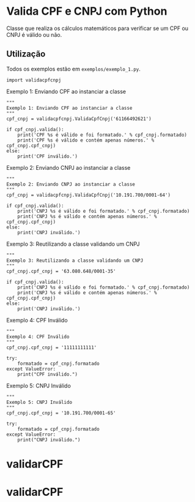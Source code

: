 # Valida CPF e CNPJ com Python
Classe que realiza os cálculos matemáticos para verificar
se um CPF ou CNPJ é válido ou não.
## Utilização
Todos os exemplos estão em `exemplos/exemplo_1.py`.
```
import validacpfcnpj
```
Exemplo 1: Enviando CPF ao instanciar a classe
```
"""
Exemplo 1: Enviando CPF ao instanciar a classe
"""
cpf_cnpj = validacpfcnpj.ValidaCpfCnpj('61166492621')

if cpf_cnpj.valida():
    print('CPF %s é válido e foi formatado.' % cpf_cnpj.formatado)
    print('CPF %s é válido e contém apenas números.' % cpf_cnpj.cpf_cnpj)
else:
    print('CPF inválido.')
```
Exemplo 2: Enviando CNPJ ao instanciar a classe
```
"""
Exemplo 2: Enviando CNPJ ao instanciar a classe
"""
cpf_cnpj = validacpfcnpj.ValidaCpfCnpj('10.191.700/0001-64')

if cpf_cnpj.valida():
    print('CNPJ %s é válido e foi formatado.' % cpf_cnpj.formatado)
    print('CNPJ %s é válido e contém apenas números.' % cpf_cnpj.cpf_cnpj)
else:
    print('CNPJ inválido.')
```
Exemplo 3: Reutilizando a classe validando um CNPJ
```
"""
Exemplo 3: Reutilizando a classe validando um CNPJ
"""
cpf_cnpj.cpf_cnpj = '63.080.648/0001-35'

if cpf_cnpj.valida():
    print('CNPJ %s é válido e foi formatado.' % cpf_cnpj.formatado)
    print('CNPJ %s é válido e contém apenas números.' % cpf_cnpj.cpf_cnpj)
else:
    print('CNPJ inválido.')
```
Exemplo 4: CPF Inválido
```
"""
Exemplo 4: CPF Inválido
"""
cpf_cnpj.cpf_cnpj = '11111111111'

try:
    formatado = cpf_cnpj.formatado
except ValueError:
    print("CPF inválido.")
```
Exemplo 5: CNPJ Inválido
```
"""
Exemplo 5: CNPJ Inválido
"""
cpf_cnpj.cpf_cnpj = '10.191.700/0001-65'

try:
    formatado = cpf_cnpj.formatado
except ValueError:
    print("CNPJ inválido.")
```
# validarCPF
# validarCPF
